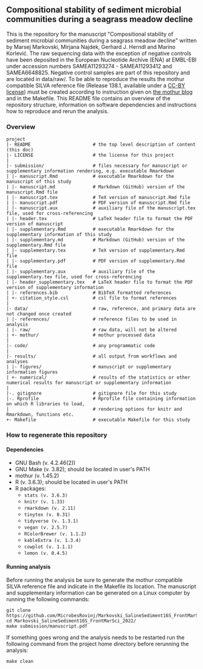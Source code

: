 ## Compositional stability of sediment microbial communities during a seagrass meadow decline
This is the repository for the manuscript "Compositional stability of sediment microbial communities during a seagrass meadow decline" written by Marsej Markovski, Mirjana Najdek, Gerhard J. Herndl and Marino Korlević. The raw sequencing data with the exception of negative controls have been deposited in the European Nucleotide Archive (ENA) at EMBL-EBI under accession numbers SAMEA11293274 - SAMEA11293412 and SAMEA6648825. Negative control samples are part of this repository and are located in data/raw/. To be able to reproduce the results the mothur compatible SILVA reference file (Release 138.1, available under a [CC-BY license](https://www.arb-silva.de/silva-license-information/)) must be created according to instruction given on [the mothur blog](https://mothur.org/blog/2021/SILVA-v138_1-reference-files/) and in the Makefile. This README file contains an overview of the repository structure, information on software dependencies and instructions how to reproduce and rerun the analysis.

### Overview

	project
	|- README                       # the top level description of content (this doc)
	|- LICENSE                      # the license for this project
	|
	|- submission/                  # files necessary for manuscript or supplementary information rendering, e.g. executable Rmarkdown
	| |- manuscript.Rmd             # executable Rmarkdown for the manuscript of this study
	| |- manuscript.md              # Markdown (GitHub) version of the manuscript.Rmd file
	| |- manuscript.tex             # TeX version of manuscript.Rmd file
	| |- manuscript.pdf             # PDF version of manuscript.Rmd file
	| |- manuscript.aux             # auxiliary file of the manuscript.tex file, used for cross-referencing
	| |- header.tex                 # LaTeX header file to format the PDF version of manuscript
	| |- supplementary.Rmd          # executable Rmarkdown for the supplementary information of this study
	| |- supplementary.md           # Markdown (GitHub) version of the supplementary.Rmd file
	| |- supplementary.tex          # TeX version of supplementary.Rmd file
	| |- supplementary.pdf          # PDF version of supplementary.Rmd file
	| |- supplementary.aux          # auxiliary file of the supplementary.tex file, used for cross-referencing
	| |- header_supplementary.tex   # LaTeX header file to format the PDF version of supplementary information
	| |- references.bib             # BibTeX formatted references
	| +- citation_style.csl         # csl file to format references
	|
	|- data/                        # raw, reference, and primary data are not changed once created
	| |- references/                # reference files to be used in analysis
	| |- raw/                       # raw data, will not be altered
	| +- mothur/                    # mothur processed data
	|
	|- code/                        # any programmatic code
	|
	|- results/                     # all output from workflows and analyses
	| |- figures/                   # manuscript or supplementary information figures
	| +- numerical/                 # results of the statistics or other numerical results for manuscript or supplementary information
	|
	|-. gitignore                   # gitignore file for this study
	|-. Rprofile                    # Rprofile file containing information on which R libraries to load,
	|                               # rendering options for knitr and Rmarkdown, functions etc.
	+- Makefile                     # executable Makefile for this study

### How to regenerate this repository

#### Dependencies
* GNU Bash (v. 4.2.46(2))
* GNU Make (v. 3.82); should be located in user's PATH
* mothur (v. 1.45.2)
* R (v. 3.6.3); should be located in user's PATH
* R packages:
  * `stats (v. 3.6.3)`
  * `knitr (v. 1.33)`
  * `rmarkdown (v. 2.11)`
  * `tinytex (v. 0.31)`
  * `tidyverse (v. 1.3.1)`
  * `vegan (v. 2.5.7)`
  * `RColorBrewer (v. 1.1.2)`
  * `kableExtra (v. 1.3.4)`
  * `cowplot (v. 1.1.1)`
  * `lemon (v. 0.4.5)`

#### Running analysis
Before running the analysis be sure to generate the mothur compatible SILVA reference file and indicate in the Makefile its location. The manuscript and supplementary information can be generated on a Linux computer by running the following commands:
```
git clone https://github.com/MicrobesRovinj/Markovski_SalineSediment16S_FrontMarSci_2022.git
cd Markovski_SalineSediment16S_FrontMarSci_2022/
make submission/manuscript.pdf
```
If something goes wrong and the analysis needs to be restarted run the following command from the project home directory before rerunning the analysis:
```
make clean
```
